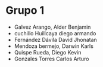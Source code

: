 # Grupo 1
- Galvez Arango, Alder Benjamin	
- cuchillo Huillcaya diego armando	
- Fernández Dávila David Jhonatan	
- Mendoza bermejo, Darwin Karls	
- Quispe Rueda, Diego Kevin	
- Gonzales Torres Carlos Arturo	
